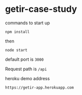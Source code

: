 # getir-case-study

commands to start up

`npm install`

then 

`node start`

default port is `3000`

Request path is `/api`

heroku demo address

`https://getir-app.herokuapp.com`
